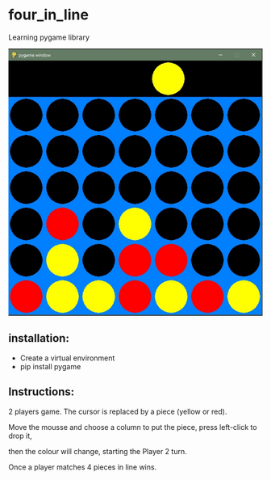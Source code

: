 # four_in_line
Learning pygame library





![](/four_in_line.jpg)





## installation:
 - Create a virtual environment
 - pip install pygame
 
## Instructions:
2 players game. The cursor is replaced by a piece (yellow or red).

Move the mousse and choose a column to put the piece, press left-click to drop it,

then the colour will change, starting the Player 2 turn.

Once a player matches 4 pieces in line wins.

